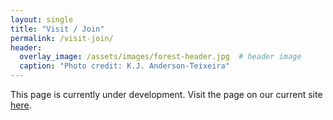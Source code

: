 ```yaml
---
layout: single
title: "Visit / Join"
permalink: /visit-join/
header:
  overlay_image: /assets/images/forest-header.jpg  # header image
  caption: "Photo credit: K.J. Anderson-Teixeira"
---
```


This page is currently under development.  Visit the page on our current site [here](https://sites.google.com/site/forestecoclimlab/visit).